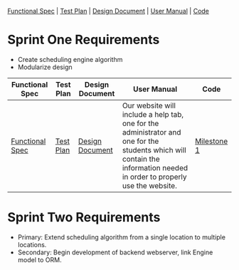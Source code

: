 [Functional Spec](##Functional-Spec) | [Test Plan](##test-plan) | [Design Document](##design-document) | [User Manual](##user-manual) | [Code](##code)

# Sprint One Requirements

* Create scheduling engine algorithm
* Modularize design

Functional Spec | Test Plan | Design Document | User Manual | Code
---             | ---       | ---             | ---         | ---
[Functional Spec](\assets\FunctionalSpec523.pdf) | [Test Plan](\assets\TestPlan.pdf) | [Design Document](\assets\DesignDocument.pdf) | Our website will include a help tab, one for the administrator and one for the students which will contain the information needed in order to properly use the website.  | [Milestone 1](https://github.com/WritingCenterScheduler/Engine/milestone/1)


# Sprint Two Requirements

* Primary: Extend scheduling algorithm from a single location to multiple locations.
* Secondary: Begin development of backend webserver, link Engine model to ORM.